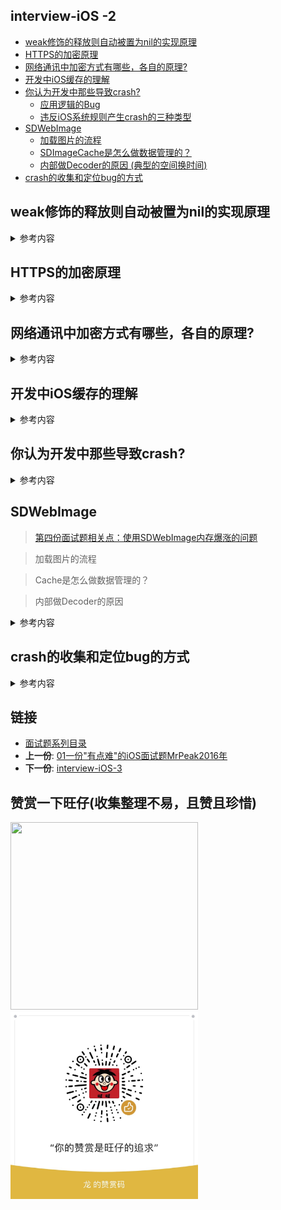 ## interview-iOS -2 

-   [weak修饰的释放则自动被置为nil的实现原理](#weak修饰的释放则自动被置为nil的实现原理)
-   [HTTPS的加密原理](#https的加密原理)
-   [网络通讯中加密方式有哪些，各自的原理?](#网络通讯中加密方式有哪些各自的原理)
-   [开发中iOS缓存的理解](#开发中ios缓存的理解)
-   [你认为开发中那些导致crash?](#你认为开发中那些导致crash)
    -   [应用逻辑的Bug](#应用逻辑的bug)
    -   [违反iOS系统规则产生crash的三种类型](#违反ios系统规则产生crash的三种类型)
-   [SDWebImage](#sdwebimage)
    -   [加载图片的流程](#加载图片的流程)
    -   [SDImageCache是怎么做数据管理的？](#sdimagecache是怎么做数据管理的)
    -   [内部做Decoder的原因
        (典型的空间换时间)](#内部做decoder的原因-典型的空间换时间)
-   [crash的收集和定位bug的方式](#crash的收集和定位bug的方式)

## weak修饰的释放则自动被置为nil的实现原理

<details>
<summary> 参考内容 </summary>

- Runtime维护着一个Weak表，用于存储指向某个对象的所有Weak指针
- Weak表是Hash表，Key是所指对象的地址，Value是Weak指针地址的数组
- 在对象被回收的时候，经过层层调用，会最终触发下面的方法将所有Weak指针的值设为nil。
- runtime源码，objc-weak.m 的 arr_clear_deallocating 函数
- weak指针的使用涉及到Hash表的增删改查，有一定的性能开销.

</details>

## HTTPS的加密原理

<details>
<summary> 参考内容 </summary>

- 服务器端用非对称加密(RSA)生成公钥和私钥
- 然后把公钥发给客户端, 服务器则保存私钥
- 客户端拿到公钥后, 会生成一个密钥, 这个密钥就是将来客户端和服务器用来通信的钥匙
- 然后客户端用公钥对密钥进行加密, 再发给服务器
- 服务器拿到客户端发来的加密后的密钥后, 再使用私钥解密密钥, 到此双方都获得通信的钥匙

</details>

## 网络通讯中加密方式有哪些，各自的原理?
<details>
<summary> 参考内容 </summary>

- md5(哈希算法)：把任意长度的字符串加密成一个128bit的大整数，并且是不可逆的 (已不再安全)
- RSA(非对称算法加密)：产生一对非对称的公钥和私钥，公钥加密，私钥解密。私钥加密，公钥解密
- AES(对称加密)：加密和解密的密钥是同一个
- base64(现代密码学的基础)：原本8 bit一组的数据改为6bit一组，不足的地方补0，每两个0用一个 = 表示 

</details>

## 开发中iOS缓存的理解

<details>
<summary> 参考内容 </summary>

> 一般`缓存` 针对展示类的UI层数据比较多.比如可举例个人资料界面. 

- 网络优先：开始总是从网络获取，如果获取失败，从本地获取(旧数据)。
- 本地优先：在一段时间内从本地获取，当超过这个时间，然后重新请求网络数据(展示同时覆盖旧数据)。
- 混合(智能)：打开程序先从本地获取展示，然后请求数据，请求完成后刷新界面(一般而言)。

</details>

## 你认为开发中那些导致crash?

<details>
<summary> 参考内容 </summary>

> 当iOS设备上的App应用闪退时，操作系统会生成一个crash日志，保存在设备上。crash日志上有很多有用的信息，比如每个正在执行线程的完整堆栈跟踪信息和内存映像，这样就能够通过解析这些信息进而定位crash发生时的代码逻辑，从而找到App闪退的原因。

> 通常来说，crash产生来源于两种问题：违反iOS系统规则导致的crash和App代码逻辑BUG导致的crash

### 应用逻辑的Bug

- SEGV：（Segmentation Violation，段违例），无效内存地址，比如空指针，未初始化指针，栈溢出等；
- SIGABRT：收到Abort信号，可能自身调用abort()或者收到外部发送过来的信号；
- SIGBUS：总线错误。与SIGSEGV不同的是，SIGSEGV访问的是无效地址（比如虚存映射不到物理内存），而SIGBUS访问的是有效地址，但总线访问异常（比如地址对齐问题）；
- SIGILL：尝试执行非法的指令，可能不被识别或者没有权限；
- SIGFPE：Floating Point Error，数学计算相关问题（可能不限于浮点计算），比如除零操作；
- SIGPIPE：管道另一端没有进程接手数据；
常见的崩溃原因基本都是代码逻辑问题或资源问题，比如数组越界，访问野指针或者资源不存在，或资源大小写错误等

### 违反iOS系统规则产生crash的三种类型
- 内存报警闪退
	- 当iOS检测到内存过低时，它的VM系统会发出低内存警告通知，尝试回收一些内存；如果情况没有得到足够的改善，iOS会终止后台应用以回收更多内存；最后，如果内存还是不足，那么正在运行的应用可能会被终止掉。在Debug模式下，可以主动将客户端执行的动作逻辑写入一个log文件中，这样程序童鞋可以将内存预警的逻辑写入该log文件，当发生如下截图中的内存报警时，就是提醒当前客户端性能内存吃紧，可以通过Instruments工具中的Allocations 和 Leaks模块库来发现内存分配问题和内存泄漏问题。

- 响应超时
	- 当应用程序对一些特定的事件（比如启动、挂起、恢复、结束）响应不及时，苹果的Watchdog机制会把应用程序干掉，并生成一份相应的crash日志。

- 用户强制退出
  - 一看到“用户强制退出”，首先可能想到的双击Home键，然后关闭应用程序。不过这种场景一般是不会产生crash日志的，因为双击Home键后，所有的应用程序都处于后台状态，而iOS随时都有可能关闭后台进程，当应用阻塞界面并停止响应时这种场景才会产生crash日志。这里指的“用户强制退出”场景，是稍微比较复杂点的操作：先按住电源键，直到出现“滑动关机”的界面时，再按住Home键，这时候当前应用程序会被终止掉，并且产生一份相应事件的crash日志。


</details>  

## SDWebImage

> [第四份面试题相关点：使用SDWebImage内存爆涨的问题](04interview-iOS-4.md)

>  加载图片的流程

>  Cache是怎么做数据管理的？

> 内部做Decoder的原因 

<details>
<summary> 参考内容 </summary>

### 加载图片的流程

1.入口 setImageWithURL:placeholderImage:options: 会先把 placeholderImage 显示，然后 SDWebImageManager 根据 URL 开始处理图片。

2.进入 SDWebImageManager-downloadWithURL:delegate:options:userInfo:，交给 SDImageCache 从缓存查找图片是否已经下载 queryDiskCacheForKey:delegate:userInfo:.

3.先从内存图片缓存查找是否有图片，如果内存中已经有图片缓存，SDImageCacheDelegate 回调 imageCache:didFindImage:forKey:userInfo: 到 SDWebImageManager。

4.SDWebImageManagerDelegate 回调 webImageManager:didFinishWithImage: 到 UIImageView+WebCache 等前端展示图片。

5.如果内存缓存中没有，生成 NSInvocationOperation 添加到队列开始从硬盘查找图片是否已经缓存。

6.根据 URLKey 在硬盘缓存目录下尝试读取图片文件。这一步是在 NSOperation 进行的操作，所以回主线程进行结果回调 notifyDelegate:。

7.如果上一操作从硬盘读取到了图片，将图片添加到内存缓存中（如果空闲内存过小，会先清空内存缓存）。SDImageCacheDelegate 回调 imageCache:didFindImage:forKey:userInfo:。进而回调展示图片。

8.如果从硬盘缓存目录读取不到图片，说明所有缓存都不存在该图片，需要下载图片，回调 imageCache:didNotFindImageForKey:userInfo:。

9.共享或重新生成一个下载器 SDWebImageDownloader 开始下载图片。

10.图片下载由 NSURLConnection 来做，实现相关 delegate 来判断图片下载中、下载完成和下载失败。

11.connection:didReceiveData: 中利用 ImageIO 做了按图片下载进度加载效果。

12.connectionDidFinishLoading: 数据下载完成后交给 SDWebImageDecoder 做图片解码处理。

13.图片解码处理在一个 NSOperationQueue 完成，不会拖慢主线程 UI。如果有需要对下载的图片进行二次处理，最好也在这里完成，效率会好很多。

14.在主线程 notifyDelegateOnMainThreadWithInfo: 宣告解码完成，imageDecoder:didFinishDecodingImage:userInfo: 回调给 SDWebImageDownloader。

15.imageDownloader:didFinishWithImage: 回调给 SDWebImageManager 告知图片下载完成。

16.通知所有的 downloadDelegates 下载完成，回调给需要的地方展示图片。

17.将图片保存到 SDImageCache 中，内存缓存和硬盘缓存同时保存。写文件到硬盘也在以单独 NSInvocationOperation 完成，避免拖慢主线程。

18.SDImageCache 在初始化的时候会注册一些消息通知，在内存警告或退到后台的时候清理内存图片缓存，应用结束的时候清理过期图片。

19.SDWI 也提供了 UIButton+WebCache 和 MKAnnotationView+WebCache，方便使用。

20.SDWebImagePrefetcher 可以预先下载图片，方便后续使用。


###  SDImageCache是怎么做数据管理的？

  SDImageCache分两个部分，一个是内存层面的，一个是硬盘层面的。内存层面的相当是个缓存器，以Key-Value的形式存储图片。当内存不够的时候会清除所有缓存图片。用搜索文件系统的方式做管理，文件替换方式是以时间为单位，剔除时间大于一周的图片文件。当SDWebImageManager向SDImageCache要资源时，先搜索内存层面的数据，如果有直接返回，没有的话去访问磁盘，将图片从磁盘读取出来，然后做Decoder，将图片对象放到内存层面做备份，再返回调用层。


### 内部做Decoder的原因 (典型的空间换时间)
 - 由于UIImage的imageWithData函数是每次画图的时候才将Data解压成ARGB的图像，所以在每次绘图的时候，**会有一个解压操作，这样效率很低，但是只有瞬时的内存需求**。为了提高效率通过SDWebImageDecoder将包装在Data下的资源解压，然后画在另外一张图片上，这样这张新图片就不再需要重复解压了   
 
</details>
  
## crash的收集和定位bug的方式
<details>
<summary> 参考内容 </summary>

- iTunes Connect（Manage Your Applications - View Details - Crash Reports),但是前提用户设置->隐私->诊断与用量->诊断与用量数据开启.一般不推荐

- 自己实现应用内崩溃收集，并上传服务器.(收集异常，存储到本地，下次用户打开程序时上传给我们)
  - 在程序启动时加上一个异常捕获监听，用来处理程序崩溃时的回调动作UncaughtExceptionHandler是一个函数指针，该函数需要我们实现，可以取自己想要的名字。当程序发生异常崩溃时，该函数会得到调用，这跟C，C++中的回调函数的概念是一样的

  ```
	  NSSetUncaughtExceptionHandler (&UncaughtExceptionHandler)。 程序启动代理方法
	  //:collection crash info by DragonLi
	void UncaughtExceptionHandler(NSException *exception) {
	    NSArray *callStack = [exception callStackSymbols];
	    NSString *reason = [exception reason];
	    NSString *name = [exception name];
	    
	    NSDateFormatter *formatter = [[NSDateFormatter alloc] init];
	    [formatter setDateFormat:@"YYYY-MM-dd HH:mm:ss"];
	    NSString * dateStr = [formatter stringFromDate:[NSDate date]];
	    
	    NSString * iOS_Version = [[UIDevice currentDevice] systemVersion];
	    NSString * PhoneSize    =   NSStringFromCGSize([[UIScreen mainScreen] bounds].size);
	    NSString * App_Version = [[[NSBundle mainBundle] infoDictionary] objectForKey:@"CFBundleShortVersionString"];
	    NSString * iPhoneType = @"当前设备名字";
	    NSString *uploadString = @"所有拼接信息";
	    // 存储到本地沙盒.下次启动找寻
		}
  
  ```

- 第三方收集crash (比如说集成Bugly/友盟,使用dSYM符号化并定位代码)

- 上报的方式，时机，策略（优缺点）等


</details>


## 链接

- [面试题系列目录](../README.md)
- **上一份**: [01一份"有点难"的iOS面试题MrPeak2016年](01一份"有点难"的iOS面试题MrPeak2016年.md)
- **下一份**: [interview-iOS-3](03interview-iOS-3.md)

## 赞赏一下旺仔(收集整理不易，且赞且珍惜)

</p>
<img src="https://p9-juejin.byteimg.com/tos-cn-i-k3u1fbpfcp/18ff90e4c8344f86aa69c34065bb379a~tplv-k3u1fbpfcp-zoom-1.image" width="300" height="300">
<img src="../images/wechat.JPG" width="300" height="300">
</p>
